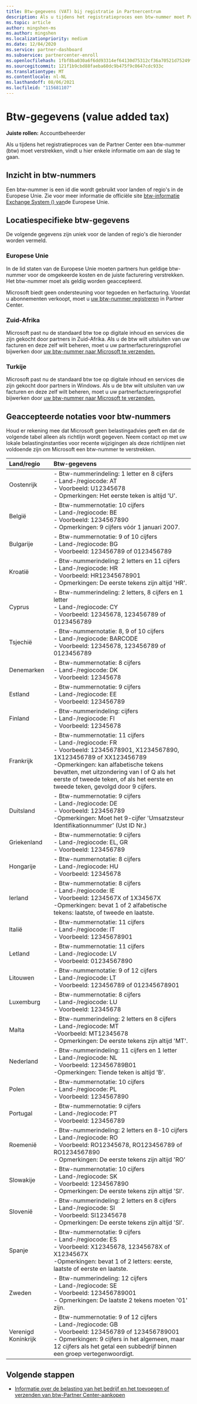 ```yaml
---
title: Btw-gegevens (VAT) bij registratie in Partnercentrum
description: Als u tijdens het registratieproces een btw-nummer moet Partner Center, helpt deze informatie u om aan de slag te gaan.
ms.topic: article
author: mingshen-ms
ms.author: mingshen
ms.localizationpriority: medium
ms.date: 12/04/2020
ms.service: partner-dashboard
ms.subservice: partnercenter-enroll
ms.openlocfilehash: 1fbf8ba030a6f6dd93314ef64130d75312cf36a70521d75249fd31d09e3b6416
ms.sourcegitcommit: 121f1b9cbd88faeba60dc9b475f9c0647cdc933c
ms.translationtype: MT
ms.contentlocale: nl-NL
ms.lasthandoff: 08/06/2021
ms.locfileid: "115681107"
---
```

# <a name="value-added-tax-vat-information"></a>Btw-gegevens (value added tax)

**Juiste rollen:** Accountbeheerder


Als u tijdens het registratieproces van de Partner Center een btw-nummer (btw) moet verstrekken, vindt u hier enkele informatie om aan de slag te gaan.

## <a name="understanding-vat-numbers"></a>Inzicht in btw-nummers

Een btw-nummer is een id die wordt gebruikt voor landen of regio's in de Europese Unie. Zie voor meer informatie de officiële site [btw-informatie Exchange System () van](http://ec.europa.eu/taxation_customs/vies/vieshome.do)de Europese Unie.

## <a name="location-specific-vat-information"></a>Locatiespecifieke btw-gegevens

De volgende gegevens zijn uniek voor de landen of regio's die hieronder worden vermeld.

### <a name="european-union"></a>Europese Unie

In de lid staten van de Europese Unie moeten partners hun geldige btw-nummer voor de omgekeerde kosten en de juiste facturering verstrekken. Het btw-nummer moet als geldig worden geaccepteerd.

Microsoft biedt geen ondersteuning voor tegoeden en herfacturing. Voordat u abonnementen verkoopt, moet u [uw btw-nummer registreren](organization-tax-info.md) in Partner Center.

### <a name="south-africa"></a>Zuid-Afrika

Microsoft past nu de standaard btw toe op digitale inhoud en services die zijn gekocht door partners in Zuid-Afrika. Als u de btw wilt uitsluiten van uw facturen en deze zelf wilt beheren, moet u uw partnerfactureringsprofiel bijwerken door [uw btw-nummer naar Microsoft te verzenden.](organization-tax-info.md)

### <a name="turkey"></a>Turkije

Microsoft past nu de standaard btw toe op digitale inhoud en services die zijn gekocht door partners in Windows. Als u de btw wilt uitsluiten van uw facturen en deze zelf wilt beheren, moet u uw partnerfactureringsprofiel bijwerken door [uw btw-nummer naar Microsoft te verzenden.](organization-tax-info.md)

## <a name="accepted-formats-for-vat-numbers"></a>Geaccepteerde notaties voor btw-nummers

Houd er rekening mee dat Microsoft geen belastingadvies geeft en dat de volgende tabel alleen als richtlijn wordt gegeven. Neem contact op met uw lokale belastinginstanties voor recente wijzigingen als deze richtlijnen niet voldoende zijn om Microsoft een btw-nummer te verstrekken.

|Land/regio | Btw-gegevens |
|:------------|:----------|
|Oostenrijk  |- Btw-nummerindeling: 1 letter en 8 cijfers<br/>- Land-/regiocode: AT<br/>- Voorbeeld: U12345678<br/>- Opmerkingen: Het eerste teken is altijd 'U'. |
|België  |- Btw-nummernotatie: 10 cijfers<br/>- Land-/regiocode: BE<br/>- Voorbeeld: 1234567890<br/>- Opmerkingen: 9 cijfers vóór 1 januari 2007. |
| Bulgarije  |- Btw-nummernotatie: 9 of 10 cijfers<br/>- Land-/regiocode: BG<br/>- Voorbeeld: 123456789 of 0123456789 |
| Kroatië |- Btw-nummerindeling: 2 letters en 11 cijfers<br/>- Land-/regiocode: HR<br/>- Voorbeeld: HR12345678901<br/>- Opmerkingen: De eerste tekens zijn altijd 'HR'. |
|Cyprus |- Btw-nummerindeling: 2 letters, 8 cijfers en 1 letter<br/>- Land-/regiocode: CY<br/>- Voorbeeld: 12345678, 123456789 of 0123456789 |
|Tsjechië |- Btw-nummernotatie: 8, 9 of 10 cijfers<br/>- Land-/regiocode: BARCODE<br/>- Voorbeeld: 12345678, 123456789 of 0123456789 |
| Denemarken |- Btw-nummernotatie: 8 cijfers<br/>- Land-/regiocode: DK<br/>- Voorbeeld: 12345678<br/> |
|Estland |- Btw-nummernotatie: 9 cijfers<br/>- Land-/regiocode: EE<br/>- Voorbeeld: 123456789<br/> |
|Finland |- Btw-nummerindeling: cijfers<br/>- Land-/regiocode: FI<br/>- Voorbeeld: 12345678 |
|Frankrijk |- Btw-nummernotatie: 11 cijfers<br/>- Land-/regiocode: FR<br/>- Voorbeeld: 12345678901, X1234567890, 1X123456789 of XX123456789<br/>-Opmerkingen: kan alfabetische tekens bevatten, met uitzondering van I of Q als het eerste of tweede teken, of als het eerste en tweede teken, gevolgd door 9 cijfers. |
|Duitsland |- Btw-nummernotatie: 9 cijfers<br/>- Land-/regiocode: DE<br/>- Voorbeeld: 123456789<br/>-Opmerkingen: Moet het 9-cijfer 'Umsatzsteur Identifikationnummer' (Ust ID Nr.) |
|Griekenland |- Btw-nummernotatie: 9 cijfers<br/>- Land-/regiocode: EL, GR<br/>- Voorbeeld: 123456789 |
|Hongarije |- Btw-nummernotatie: 8 cijfers<br/>- Land-/regiocode: HU<br/>- Voorbeeld: 12345678 |
|Ierland |- Btw-nummernotatie: 8 cijfers<br/>- Land-/regiocode: IE<br/>- Voorbeeld: 1234567X of 1X34567X<br/>-Opmerkingen: bevat 1 of 2 alfabetische tekens: laatste, of tweede en laatste. |
|Italië |- Btw-nummernotatie: 11 cijfers<br/>- Land-/regiocode: IT<br/>- Voorbeeld: 12345678901 |
|Letland |- Btw-nummernotatie: 11 cijfers<br/>- Land-/regiocode: LV<br/>- Voorbeeld: 01234567890 |
|Litouwen |- Btw-nummernotatie: 9 of 12 cijfers<br/>- Land-/regiocode: LT<br/>- Voorbeeld: 123456789 of 012345678901 |
|Luxemburg |- Btw-nummernotatie: 8 cijfers<br/>- Land-/regiocode: LU<br/>- Voorbeeld: 12345678 |
|Malta |- Btw-nummerindeling: 2 letters en 8 cijfers<br/>- Land-/regiocode: MT</br>-Voorbeeld: MT12345678<br/>- Opmerkingen: De eerste tekens zijn altijd 'MT'. |
|Nederland |- Btw-nummerindeling: 11 cijfers en 1 letter<br/>- Land-/regiocode: NL<br/>- Voorbeeld: 123456789B01<br/>-Opmerkingen: Tiende teken is altijd 'B'. |
|Polen |- Btw-nummernotatie: 10 cijfers<br/>- Land-/regiocode: PL<br/>- Voorbeeld: 1234567890 |
|Portugal |- Btw-nummernotatie: 9 cijfers<br/>- Land-/regiocode: PT<br/>- Voorbeeld: 123456789 |
|Roemenië |- Btw-nummerindeling: 2 letters en 8-10 cijfers<br/>- Land-/regiocode: RO<br/>- Voorbeeld: RO12345678, RO123456789 of RO1234567890<br/>- Opmerkingen: De eerste tekens zijn altijd 'RO' |
|Slowakije |- Btw-nummernotatie: 10 cijfers<br/>- Land-/regiocode: SK<br/>- Voorbeeld: 1234567890<br/>- Opmerkingen: De eerste tekens zijn altijd 'SI'. |
|Slovenië |- Btw-nummerindeling: 2 letters en 8 cijfers<br/>- Land-/regiocode: SI<br/>- Voorbeeld: SI12345678<br/>- Opmerkingen: De eerste tekens zijn altijd 'SI'. |
|Spanje |- Btw-nummernotatie: 9 cijfers<br/>- Land-/regiocode: ES<br/>- Voorbeeld: X12345678, 12345678X of X1234567X<br/>-Opmerkingen: bevat 1 of 2 letters: eerste, laatste of eerste en laatste. |
|Zweden |- Btw-nummerindeling: 12 cijfers<br/>- Land-/regiocode: SE<br/>- Voorbeeld: 123456789001<br/>- Opmerkingen: De laatste 2 tekens moeten '01' zijn. |
|Verenigd Koninkrijk |- Btw-nummernotatie: 9 of 12 cijfers<br/>- Land-/regiocode: GB<br/>- Voorbeeld: 123456789 of 123456789001<br/>- Opmerkingen: 9 cijfers in het algemeen, maar 12 cijfers als het getal een subbedrijf binnen een groep vertegenwoordigt. |

## <a name="next-steps"></a>Volgende stappen

- [Informatie over de belasting van het bedrijf en het toevoegen of verzenden van btw-Partner Center-aankopen](organization-tax-info.md)
